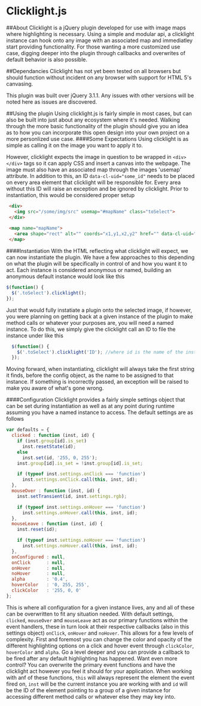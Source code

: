 # Clicklight.js
##About
Clicklight is a	jQuery plugin developed	for use	with image maps	where highlighting is necessary. Using a simple and modular api, a clicklight instance can hook onto any image with an associated map and immediatley start providing functionality. For those wanting a more customized use case, digging deeper into the plugin through callbacks and overwrites of default behavior is also possible.

##Dependancies
Clicklight has not yet been tested on all browsers but should function without incident on any browser with support for HTML 5's canvasing.

This plugin was built over jQuery 3.1.1. Any issues with other versions will be noted here as issues are discovered.

##Using the plugin
Using clicklight.js is fairly simple in most cases, but can also be built into just about any ecosystem where it's needed. Walking through the more basic functionality of the plugin should give you an idea as to how you can incorporate this open design into your own project on a more personlized use case.
####Some Expectations
Using clicklight is as simple as calling it on the image you want to apply it to.

However, clicklight expects the image in question to be wrapped in `<div></div>` tags so it can apply CSS and insert a canvas into the webpage. The image must also have an associated map through the images 'usemap' attribute. In addition to this, an ID `data-cl-uid="some_id"` needs to be placed on every area element that clicklight will be responsible for. Every area without this ID will raise an exception and be ignored by clicklight. Prior to instantiation, this would be considered proper setup
  ```html
   <div>
     <img src="/some/img/src" usemap="#mapName" class="toSelect">
   </div>
   
   <map name="mapName">
     <area shape="rect" alt="" coords="x1,y1,x2,y2" href="" data-cl-uid="id" title="Some Title">
   </map>
   ```
   
####Instantiation
With the HTML reflecting what clicklight will expect, we can now instantiate the plugin. We have a few approaches to this depending on what the plugin will be specifically in control of and how you want it to act. Each instance is considered anonymous or named, building an anonymous default instance would look like this

  ```javascript
  $(function() {
    $('.toSelect').clicklight();
  });
  ```  
Just that would fully instatiate a plugin onto the selected image, if however, you were planning on getting back at a given instance of the plugin to make method calls or whatever your purposes are, you will need a named instance. To do this, we simply give the clicklight call an ID to file the instance under like this
  
```javascript
  $(function() {
    $('.toSelect').clicklight('ID'); //where id is the name of the instance
  });
  ```  
Moving forward, when instantiating, clicklight will always take the first string it finds, before the config object, as the name to be assigned to that instance. If something is incorrectly passed, an exception will be raised to make you aware of what's gone wrong.

####Configuration
Clicklight provides a fairly simple settings object that can be set during instantiation as well as at any point during runtime assuming you have a named instance to access. The default settings are as follows

```javascript
var defaults = {
  clicked : function (inst, id) {
    if (inst.group[id].is_set)
      inst.resetState(id);
    else
      inst.set(id, '255, 0, 255');
    inst.group[id].is_set = !inst.group[id].is_set;

    if (typeof inst.settings.onClick === 'function')
      inst.settings.onClick.call(this, inst, id);
  },
  mouseOver : function (inst, id) {
    inst.setTransient(id, inst.settings.rgb);

    if (typeof inst.settings.onHover === 'function')
      inst.settings.onHover.call(this, inst, id);
  },
  mouseLeave : function (inst, id) {
    inst.reset(id);

    if (typeof inst.settings.noHover === 'function')
      inst.settings.noHover.call(this, inst, id);
  },
  onConfigured : null,
  onClick      : null,
  onHover      : null,
  noHover      : null,
  alpha        : '0.4',
  hoverColor   : '0, 255, 255',
  clickColor   : '255, 0, 0'
};
```  
This is where all configuration for a given instance lives, any and all of these can be overwritten to fit any situation needed. With default settings, `clicked`, `mouseOver` and `mouseLeave` act as our primary functions within the event handlers, these in turn look at their respective callbacks (also in this settings object) `onClick`, `onHover` and `noHover`. This allows for a few levels of complexity. First and foremost you can change the color and opacity of the different highlighting options on a click and hover event through `clickColor`, `hoverColor` and `alpha`. Go a level deeper and you can provide a callback to be fired after any default highlighting has happened. Want even more control? You can overwrite the primary event functions and have the clicklight act however you feel it should for your application. When working with anf of these functions, `this` will always represent the element the event fired on, `inst` will be the current instance you are working with and `id` will be the ID of the element pointing to a group of a given instance for accessing different method calls or whatever else they may key into.
